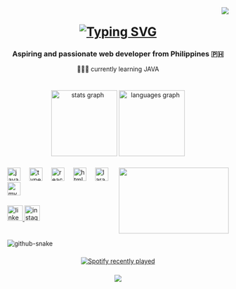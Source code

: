 <img align="right" src ='"https://visitor-badge.laobi.icu/badge?page_id=jamlmao.visitor-badge&left_color=%2914281D&right_color=%29355834"'/>

<h1 align="center" >
 <a href="https://git.io/typing-svg">
   <img align="center" src="https://readme-typing-svg.demolab.com?font=Roboto+Condensed&size=35&center=true&v-Center=true&pause=1000&color=4E9C71&width=500&height=70&lines=%F0%9F%91%8B+hello world!;Jam+is+here+%F0%9F%98%84" alt="Typing SVG" />
 </a>
</h1>

<h3 align = "center"> Aspiring and passionate web developer from Philippines 🇵🇭 </h3>


<div align = "center">
       👩🏻‍💻 currently learning JAVA 
</div>
<br/>

###

<div align="center">
  <img src="https://github-readme-stats.vercel.app/api?username=jamlmao&hide_title=false&hide_rank=false&show_icons=true&include_all_commits=true&count_private=true&disable_animations=false&theme=dracula&locale=en&hide_border=false" height="150" alt="stats graph"  />
  <img src="https://github-readme-stats.vercel.app/api/top-langs?username=jamlmao&locale=en&hide_title=false&layout=compact&card_width=320&langs_count=5&theme=dracula&hide_border=false" height="150" alt="languages graph"  />
</div>

###

<img align="right" width="250" height="150" src="https://media.giphy.com/media/JqmupuTVZYaQX5s094/giphy.gif?cid=790b7611wmn1izzpkn8dqbsqhrxkd7bqysxnsw8e1izm7mpf&ep=v1_gifs_search&rid=giphy.gif&ct=g"  />

###

<div align="left">
  <img src="https://cdn.jsdelivr.net/gh/devicons/devicon/icons/javascript/javascript-original.svg" height="30" alt="javascript logo"  />
  <img width="12" />
  <img src="https://cdn.jsdelivr.net/gh/devicons/devicon/icons/typescript/typescript-original.svg" height="30" alt="typescript logo"  />
  <img width="12" />
  <img src="https://cdn.jsdelivr.net/gh/devicons/devicon/icons/react/react-original.svg" height="30" alt="react logo"  />
  <img width="12" />
  <img src="https://cdn.jsdelivr.net/gh/devicons/devicon/icons/html5/html5-original.svg" height="30" alt="html5 logo"  />
  <img width="12" />
  <img src="https://cdn.jsdelivr.net/gh/devicons/devicon/icons/laravel/laravel-original.svg" height="30" alt="laravel logo"  />
  <img width="12" />
  <img src="https://cdn.jsdelivr.net/gh/devicons/devicon/icons/mysql/mysql-original.svg" height="30" alt="mysql logo"  />
</div>

###

<div align="left">
  <a href="https://www.linkedin.com/in/john-rome-agustin-05505b2a3/" target="_blank">
    <img src="https://img.shields.io/static/v1?message=LinkedIn&logo=linkedin&label=&color=0077B5&logoColor=white&labelColor=&style=for-the-badge" height="35" alt="linkedin logo"  />
  </a>
  <a href="https://www.instagram.com/jamlmao_/" target="_blank">
    <img src="https://img.shields.io/static/v1?message=Instagram&logo=instagram&label=&color=E4405F&logoColor=white&labelColor=&style=for-the-badge" height="35" alt="instagram logo"  />
  </a>
</div>

###

<br clear="both">

<picture>
  <source media="(prefers-color-scheme: dark)" srcset="https://raw.githubusercontent.com/tobiasmeyhoefer/tobiasmeyhoefer/output/github-snake-dark.svg" />
  <source media="(prefers-color-scheme: light)" srcset="https://raw.githubusercontent.com/tobiasmeyhoefer/tobiasmeyhoefer/output/github-snake.svg" />
  <img alt="github-snake" src="https://raw.githubusercontent.com/tobiasmeyhoefer/tobiasmeyhoefer/output/github-snake.svg" />
</picture>

###

<div align="center">
  <a href="https://open.spotify.com/user/r6phnqclx6o0esk4tj5daslyl">
   <img src="https://spotify-recently-played-readme.vercel.app/api?user=r6phnqclx6o0esk4tj5daslyl&count=5" alt="Spotify recently played" />
  </a>
</div>

###

<div align="center">
  <img src="https://profile-counter.glitch.me/jamlmao/count.svg?"  />
</div>

###
